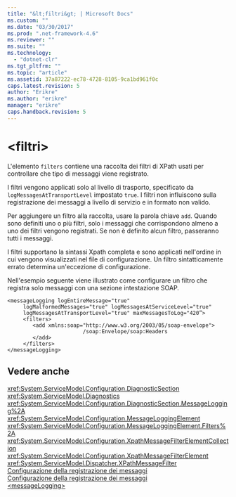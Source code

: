 ```yaml
---
title: "&lt;filtri&gt; | Microsoft Docs"
ms.custom: ""
ms.date: "03/30/2017"
ms.prod: ".net-framework-4.6"
ms.reviewer: ""
ms.suite: ""
ms.technology: 
  - "dotnet-clr"
ms.tgt_pltfrm: ""
ms.topic: "article"
ms.assetid: 37a87222-ec78-4728-8105-9ca1bd961f0c
caps.latest.revision: 5
author: "Erikre"
ms.author: "erikre"
manager: "erikre"
caps.handback.revision: 5
---
```

# &lt;filtri&gt;
L'elemento `filters` contiene una raccolta dei filtri di XPath usati per controllare che tipo di messaggi viene registrato.  
  
 I filtri vengono applicati solo al livello di trasporto, specificato da `logMessagesAtTransportLevel` impostato `true`.  I filtri non influiscono sulla registrazione dei messaggi a livello di servizio e in formato non valido.  
  
 Per aggiungere un filtro alla raccolta, usare la parola chiave `add`.  Quando sono definiti uno o più filtri, solo i messaggi che corrispondono almeno a uno dei filtri vengono registrati.  Se non è definito alcun filtro, passeranno tutti i messaggi.  
  
 I filtri supportano la sintassi Xpath completa e sono applicati nell'ordine in cui vengono visualizzati nel file di configurazione.  Un filtro sintatticamente errato determina un'eccezione di configurazione.  
  
 Nell'esempio seguente viene illustrato come configurare un filtro che registra solo messaggi con una sezione intestazione SOAP.  
  
```  
<messageLogging logEntireMessage="true"  
     logMalformedMessages="true" logMessagesAtServiceLevel="true"  
     logMessagesAtTransportLevel="true" maxMessagesToLog="420”>  
     <filters>  
        <add xmlns:soap="http://www.w3.org/2003/05/soap-envelope">  
                        /soap:Envelope/soap:Headers  
        </add>  
     </filters>  
</messageLogging>  
```  
  
## Vedere anche  
 <xref:System.ServiceModel.Configuration.DiagnosticSection>   
 <xref:System.ServiceModel.Diagnostics>   
 <xref:System.ServiceModel.Configuration.DiagnosticSection.MessageLogging%2A>   
 <xref:System.ServiceModel.Configuration.MessageLoggingElement>   
 <xref:System.ServiceModel.Configuration.MessageLoggingElement.Filters%2A>   
 <xref:System.ServiceModel.Configuration.XpathMessageFilterElementCollection>   
 <xref:System.ServiceModel.Configuration.XpathMessageFilterElement>   
 <xref:System.ServiceModel.Dispatcher.XPathMessageFilter>   
 [Configurazione della registrazione dei messaggi](../../../../../docs/framework/wcf/diagnostics/configuring-message-logging.md)   
 [Configurazione della registrazione dei messaggi](../../../../../docs/framework/wcf/diagnostics/configuring-message-logging.md)   
 [\<messageLogging\>](../../../../../docs/framework/configure-apps/file-schema/wcf/messagelogging.md)